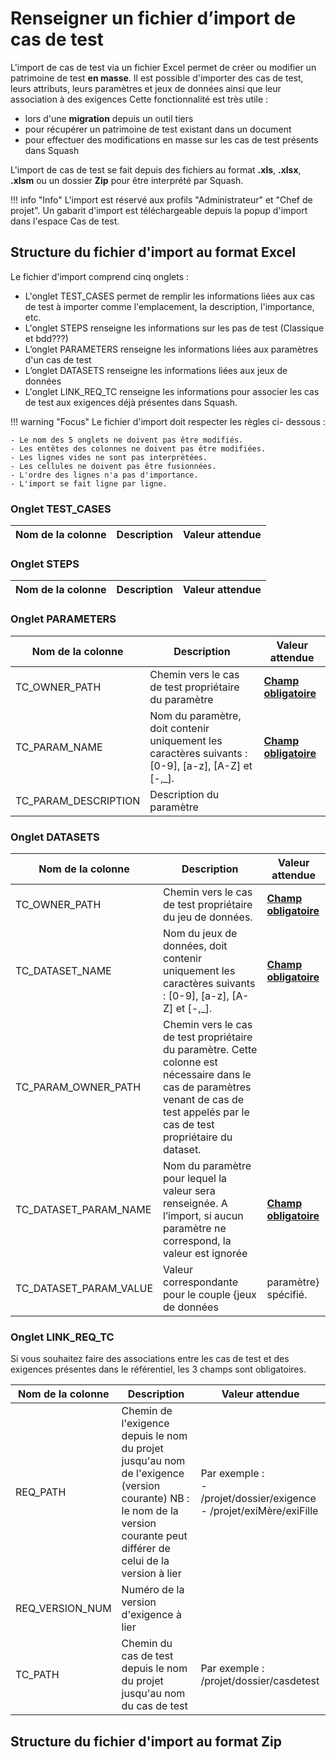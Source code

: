 # Renseigner un fichier d’import de cas de test 

L'import de cas de test via un fichier Excel permet de créer ou modifier un patrimoine de test **en masse**. Il est possible d'importer des cas de test, leurs attributs, leurs paramètres et jeux de données ainsi que leur association à des exigences
Cette fonctionnalité est très utile :

- lors d'une **migration** depuis un outil tiers
- pour récupérer un patrimoine de test existant dans un document
- pour effectuer des modifications en masse sur les cas de test présents dans Squash

L'import de cas de test se fait depuis des fichiers au format **.xls**, **.xlsx**, **.xlsm** ou un dossier **Zip** pour être interprété par Squash.

!!! info "Info"
	L'import est réservé aux profils "Administrateur" et "Chef de projet".
	Un gabarit d'import est téléchargeable depuis la popup d'import dans l'espace Cas de test.

## Structure du fichier d'import au format Excel

Le fichier d'import comprend cinq onglets :   

 - L'onglet TEST_CASES permet de remplir les informations liées aux cas de test à importer comme l'emplacement, la description, l'importance, etc.  
 - L'onglet STEPS renseigne les informations sur les pas de test (Classique et bdd???)
 - L’onglet PARAMETERS renseigne les informations liées aux paramètres d'un cas de test
 - L’onglet DATASETS renseigne les informations liées aux jeux de données
 - L'onglet LINK_REQ_TC renseigne les informations pour associer les cas de test aux exigences déjà présentes dans Squash.

!!! warning "Focus"
	Le fichier d'import doit respecter les règles ci- dessous :
	
	- Le nom des 5 onglets ne doivent pas être modifiés.
	- Les entêtes des colonnes ne doivent pas être modifiées.  
	- Les lignes vides ne sont pas interprétées.   
	- Les cellules ne doivent pas être fusionnées.
	- L'ordre des lignes n'a pas d'importance. 
	- L'import se fait ligne par ligne.

### Onglet TEST_CASES

| Nom de la colonne | Description | Valeur attendue |
|-----|------------|------|

### Onglet STEPS

| Nom de la colonne | Description | Valeur attendue |
|-----|------------|------|

### Onglet PARAMETERS

| Nom de la colonne | Description | Valeur attendue |
|-----|------------|------|
| TC_OWNER_PATH | Chemin vers le cas de test propriétaire du paramètre                                             | <u>**Champ obligatoire**</u> |
| TC_PARAM_NAME| Nom du paramètre, doit contenir uniquement les caractères suivants : [0-9], [a-z], [A-Z] et [-,_].|<u>**Champ obligatoire**</u>  |
| TC_PARAM_DESCRIPTION | Description du paramètre                                                                           |   |   |


### Onglet DATASETS

| Nom de la colonne | Description | Valeur attendue |
|-----|------------|------|
| TC_OWNER_PATH| Chemin vers le cas de test propriétaire du jeu de données.| <u>**Champ obligatoire**</u>|
| TC_DATASET_NAME| Nom du jeux de données, doit contenir uniquement les caractères suivants : [0-9], [a-z], [A-Z] et [-,_].| <u>**Champ obligatoire**</u>|
| TC_PARAM_OWNER_PATH| Chemin vers le cas de test propriétaire du paramètre. Cette colonne est nécessaire dans le cas de paramètres venant de cas de test appelés par le cas de test propriétaire du dataset.| |
| TC_DATASET_PARAM_NAME| Nom du paramètre pour lequel la valeur sera renseignée.  A l’import, si aucun paramètre ne correspond, la valeur est ignorée|<u>**Champ obligatoire**</u> |
| TC_DATASET_PARAM_VALUE| Valeur correspondante pour le couple {jeux de données | paramètre} spécifié.||


### Onglet LINK_REQ_TC


Si vous souhaitez faire des associations entre les cas de test et des exigences présentes dans le référentiel, les 3 champs sont obligatoires.

| Nom de la colonne | Description | Valeur attendue |
|----|-------|-----|
| REQ_PATH          | Chemin de l'exigence depuis le nom du projet jusqu'au nom de l'exigence (version courante) NB : le nom de la version courante peut différer de celui de la version à lier |  Par exemple : <br/>- /projet/dossier/exigence <br/>- /projet/exiMère/exiFille     |
| REQ_VERSION_NUM   | Numéro de la version d'exigence à lier                                                                                                                                    |  |
| TC_PATH           | Chemin du cas de test depuis le nom du projet jusqu'au nom du cas de test                                                                                                 |  Par exemple : /projet/dossier/casdetest	|





## Structure du fichier d'import au format Zip

